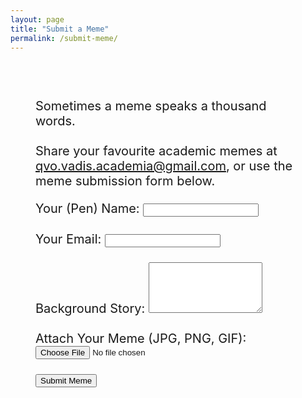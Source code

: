 ```yaml
---
layout: page
title: "Submit a Meme"
permalink: /submit-meme/
---
```

<div style="padding: 40px;">
<div style="font-size: 20px;">
  <p>Sometimes a meme speaks a thousand words.  <br><br> Share your favourite academic memes at <a href="mailto:qvo.vadis.academia@gmail.com?subject=[MEME]">qvo.vadis.academia@gmail.com</a>, or use the meme submission form below.</p>

<div class="submit-section; style=font-size: 20px;">
  <form action="https://formspree.io/f/mrblkdbk" method="POST" enctype="multipart/form-data">
    <!-- Hidden field to automatically set the subject to "Meme Submission" -->
    <input type="hidden" name="_subject" value="[MEME]">
    <!-- Your (Pen)Name Field -->
    <label for="penname">Your (Pen) Name:</label>
    <input type="text" id="penname" name="penname">
    <br><br>
    <!-- Your Email Field -->
    <label for="email">Your Email:</label>
    <input type="email" id="email" name="email">
    <br><br>
    <!-- Private Message to the Editor Field -->
    <label for="message">Background Story:</label>
    <textarea id="message" name="message" rows="5"></textarea>
    <br><br>
    <!-- Attachment Upload Field -->
    <label for="attachment">Attach Your Meme (JPG, PNG, GIF):</label>
    <input type="file" id="attachment" name="attachment" accept=".jpg,.jpeg,.png,.gif">
    <br><br>
    <!-- Submit Button -->
    <button type="submit">Submit Meme</button>
  </form>
</div>

<!-- Success Message -->
<div id="success-message" style="display: none;">
    <p>Your submission has been received. Thank you for submitting your meme!</p>
</div>

</div>

</div>